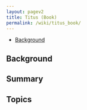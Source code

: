 ```yaml
---
layout: pagev2
title: Titus (Book)
permalink: /wiki/titus_book/
---
```

- [Background](#background)

## Background

## Summary

## Topics

